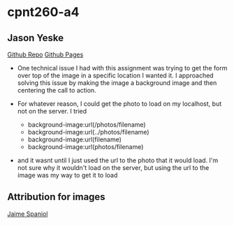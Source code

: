 # cpnt260-a4
 
 ## Jason Yeske
 [Github Repo](https://github.com/jasonyeske/cpnt260-a4)
 [Github Pages](https://jasonyeske.github.io/cpnt260-a4/)

- One technical issue I had with this assignment was trying to get the form over top of the image in a specific location I wanted it. I approached solving this issue by making the image a background image and then centering the call to action.

- For whatever reason, I could get the photo to load on my localhost, but not on the server. I tried 
    - background-image:url(/photos/filename)
    - background-image:url(../photos/filename)
    - background-image:url(filename)
    - background-image:url(photos/filename)
- and it wasnt until I just used the url to the photo that it would load. I'm not sure why it wouldn't load on the server, but using the url to the image was my way to get it to load

## Attribution for images
[Jaime Spaniol](https://unsplash.com/photos/-L0N74GWsq8)